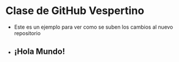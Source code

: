 # Clase de GitHub Vespertino

- Este es un ejemplo para ver como se suben los cambios al nuevo repositorio

- ## ¡Hola Mundo!
